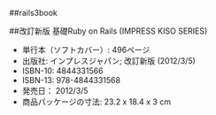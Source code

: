##rails3book

##改訂新版 基礎Ruby on Rails (IMPRESS KISO SERIES)

+ 単行本（ソフトカバー）: 496ページ
+ 出版社: インプレスジャパン; 改訂新版 (2012/3/5)
+ ISBN-10: 4844331566
+ ISBN-13: 978-4844331568
+ 発売日： 2012/3/5
+ 商品パッケージの寸法: 23.2 x 18.4 x 3 cm
